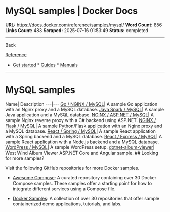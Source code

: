 # MySQL samples | Docker Docs

**URL:** https://docs.docker.com/reference/samples/mysql/
**Word Count:** 856
**Links Count:** 483
**Scraped:** 2025-07-16 01:53:49
**Status:** completed

---

Back

[Reference](https://docs.docker.com/reference/)

  * [Get started](https://docs.docker.com/get-started/)   * [Guides](https://docs.docker.com/guides/)   * [Manuals](https://docs.docker.com/manuals/)

* * *

# MySQL samples

Name| Description   ---|---   [Go / NGINX / MySQL](https://github.com/docker/awesome-compose/tree/master/nginx-golang-mysql)| A sample Go application with an Nginx proxy and a MySQL database.   [Java Spark / MySQL](https://github.com/docker/awesome-compose/tree/master/sparkjava-mysql)| A sample Java application and a MySQL database.   [NGINX / ASP.NET / MySQL](https://github.com/docker/awesome-compose/tree/master/nginx-aspnet-mysql)| A sample Nginx reverse proxy with a C\# backend using ASP.NET.   [NGINX / Flask / MySQL](https://github.com/docker/awesome-compose/tree/master/nginx-flask-mysql)| A sample Python/Flask application with an Nginx proxy and a MySQL database.   [React / Spring / MySQL](https://github.com/docker/awesome-compose/tree/master/react-java-mysql)| A sample React application with a Spring backend and a MySQL database.   [React / Express / MySQL](https://github.com/docker/awesome-compose/tree/master/react-express-mysql)| A sample React application with a Node.js backend and a MySQL database.   [WordPress / MySQL](https://github.com/docker/awesome-compose/tree/master/wordpress-mysql)| A sample WordPress setup.   [dotnet-album-viewer](https://github.com/dockersamples/dotnet-album-viewer)| West Wind Album Viewer ASP.NET Core and Angular sample.      ## Looking for more samples?

Visit the following GitHub repositories for more Docker samples.

  * [Awesome Compose](https://github.com/docker/awesome-compose): A curated repository containing over 30 Docker Compose samples. These samples offer a starting point for how to integrate different services using a Compose file.

  * [Docker Samples](https://github.com/dockersamples?q=&type=all&language=&sort=stargazers): A collection of over 30 repositories that offer sample containerized demo applications, tutorials, and labs.